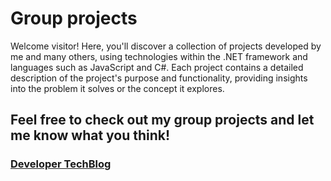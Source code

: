 # Group projects
Welcome visitor!
Here, you'll discover a collection of projects developed by me and many others, using technologies within the .NET framework and languages such as JavaScript and C#.
Each project contains a detailed description of the project's purpose and functionality,
providing insights into the problem it solves or the concept it explores.
## Feel free to check out my group projects and let me know what you think!
### [Developer TechBlog](https://github.com/ppsasho/Developer-TechBlog/tree/main)
